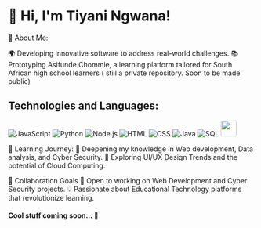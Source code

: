 
# 👋 Hi, I'm Tiyani Ngwana!


🌟 About Me:

🌍 Developing innovative software to address real-world challenges.
📚 Prototyping Asifunde Chommie, a learning platform tailored for South African high school learners ( still a private repository. Soon to be made public)

## Technologies and Languages:

![JavaScript](https://skillicons.dev/icons?i=js)
![Python](https://skillicons.dev/icons?i=python)
![Node.js](https://skillicons.dev/icons?i=nodejs)
![HTML](https://skillicons.dev/icons?i=html)
![CSS](https://skillicons.dev/icons?i=css)
![Java](https://skillicons.dev/icons?i=java)
![SQL](https://skillicons.dev/icons?i=mysql)
<img height="32" width="32" src="https://cdn.jsdelivr.net/npm/simple-icons@v13/icons/jira.svg" />

🌱 Learning Journey:
🔐 Deepening my knowledge in Web development, Data analysis, and Cyber Security.
🎨 Exploring UI/UX Design Trends and the potential of Cloud Computing.

👯 Collaboration Goals
🤝 Open to working on Web Development and Cyber Security projects.
💡 Passionate about Educational Technology platforms that revolutionize learning.

#### Cool stuff coming soon... 📇

<!--
**ngwanatiyani/ngwanatiyani** is a ✨ _special_ ✨ repository because its `README.md` (this file) appears on your GitHub profile.


-->
